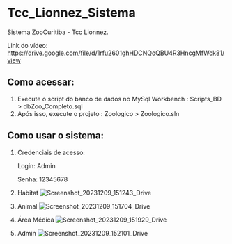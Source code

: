 # Tcc_Lionnez_Sistema
Sistema ZooCuritiba - Tcc Lionnez.

Link do vídeo: https://drive.google.com/file/d/1rfu2601ghHDCNQoQBU4R3HncgMfWck81/view

## Como acessar:
1. Execute o script do banco de dados no MySql Workbench :
Scripts_BD > dbZoo_Completo.sql
2. Após isso, execute o projeto :
Zoologico > Zoologico.sln

## Como usar o sistema:
1. Credenciais de acesso:
   
    Login: Admin
    
    Senha: 12345678
2. Habitat
   ![Screenshot_20231209_151243_Drive](https://github.com/Mazzuc/Tcc_Lionnez_Sistema/assets/101808675/ee3c561b-e67f-4dfe-917a-fefde83f16f7)
4. Animal
   ![Screenshot_20231209_151704_Drive](https://github.com/Mazzuc/Tcc_Lionnez_Sistema/assets/101808675/8b860192-3811-4230-ad7e-452540bfad71)
6. Área Médica
   ![Screenshot_20231209_151929_Drive](https://github.com/Mazzuc/Tcc_Lionnez_Sistema/assets/101808675/9f3149cb-4d7f-4da1-859e-8fc676ab020c)
7. Admin
![Screenshot_20231209_152101_Drive](https://github.com/Mazzuc/Tcc_Lionnez_Sistema/assets/101808675/758ff161-64c0-4401-9a29-2930f088e2ec)
